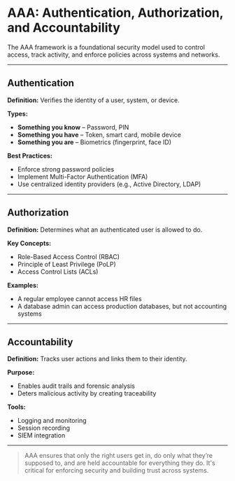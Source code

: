 # AAA: Authentication, Authorization, and Accountability

The AAA framework is a foundational security model used to control access, track activity, and enforce policies across systems and networks.

---

## Authentication

**Definition:** Verifies the identity of a user, system, or device.

**Types:**
- **Something you know** – Password, PIN
- **Something you have** – Token, smart card, mobile device
- **Something you are** – Biometrics (fingerprint, face ID)

**Best Practices:**
- Enforce strong password policies
- Implement Multi-Factor Authentication (MFA)
- Use centralized identity providers (e.g., Active Directory, LDAP)

---

## Authorization

**Definition:** Determines what an authenticated user is allowed to do.

**Key Concepts:**
- Role-Based Access Control (RBAC)
- Principle of Least Privilege (PoLP)
- Access Control Lists (ACLs)

**Examples:**
- A regular employee cannot access HR files
- A database admin can access production databases, but not accounting systems

---

## Accountability

**Definition:** Tracks user actions and links them to their identity.

**Purpose:**
- Enables audit trails and forensic analysis
- Deters malicious activity by creating traceability

**Tools:**
- Logging and monitoring
- Session recording
- SIEM integration

---

> AAA ensures that only the right users get in, do only what they’re supposed to, and are held accountable for everything they do. It's critical for enforcing security and building trust across systems.

